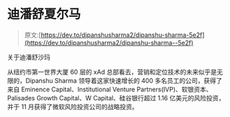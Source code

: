# 迪潘舒夏尔马

> 原文:[https://dev.to/dipanshusharma2/dipanshu-sharma-5e2f](https://dev.to/dipanshusharma2/dipanshu-sharma--5e2f)

关于迪潘舒沙玛

从纽约市第一世界大厦 60 层的 xAd 总部看去，营销和定位技术的未来似乎是无限的，Dipanshu Sharma 领导着这家快速增长的 400 多名员工的公司，获得了来自 Eminence Capital、Institutional Venture Partners(IVP)、软银资本、Palisades Growth Capital、W Capital、硅谷银行超过 1.16 亿美元的风险投资，并于 11 月获得了微软风险投资公司的战略投资。